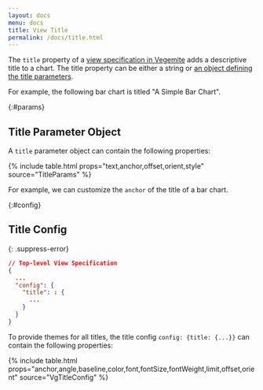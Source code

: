 ```yaml
---
layout: docs
menu: docs
title: View Title
permalink: /docs/title.html
---
```


The `title` property of a [view specification in Vegemite](spec.html) adds a descriptive title to a chart.  The title property can be either a string or [an object defining the title parameters](#params).

For example, the following bar chart is titled "A Simple Bar Chart".

<span class="vl-example" data-name="bar_title"></span>

{:#params}
## Title Parameter Object

A `title` parameter object can contain the following properties:

{% include table.html props="text,anchor,offset,orient,style" source="TitleParams" %}

For example, we can customize the `anchor` of the title of a bar chart.

<span class="vl-example" data-name="bar_title_start"></span>

{:#config}
## Title Config

{: .suppress-error}
```json
// Top-level View Specification
{
  ...
  "config": {
    "title": : {
      ...
    }
  }
}
```

To provide themes for all titles, the title config `config: {title: {...}}` can contain the following properties:

{% include table.html props="anchor,angle,baseline,color,font,fontSize,fontWeight,limit,offset,orient" source="VgTitleConfig" %}
